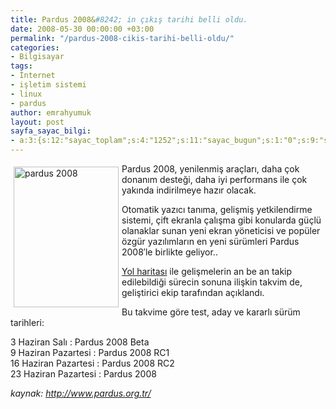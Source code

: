 ```yaml
---
title: Pardus 2008&#8242; in çıkış tarihi belli oldu.
date: 2008-05-30 00:00:00 +03:00
permalink: "/pardus-2008-cikis-tarihi-belli-oldu/"
categories:
- Bilgisayar
tags:
- İnternet
- işletim sistemi
- linux
- pardus
author: emrahyumuk
layout: post
sayfa_sayac_bilgi:
- a:3:{s:12:"sayac_toplam";s:4:"1252";s:11:"sayac_bugun";s:1:"0";s:9:"son_okuma";s:10:"1364805984";}
---
```


<img class="alignleft" style="margin: 5px; float: left;" src="http://img77.imageshack.us/img77/5696/pardus08ka1.jpg" alt="pardus 2008" width="168" height="225" />

Pardus 2008, yenilenmiş araçları, daha çok donanım desteği, daha iyi performans ile çok yakında indirilmeye hazır olacak.

Otomatik yazıcı tanıma, gelişmiş yetkilendirme sistemi, çift ekranla çalışma gibi konularda güçlü olanaklar sunan yeni ekran yöneticisi ve popüler özgür yazılımların en yeni sürümleri Pardus 2008&#8242;le birlikte geliyor..

<!--more-->

<a href="http://tr.pardus-wiki.org/Yol_Haritas%C4%B1:Pardus-2008" target="_blank">Yol haritası</a> ile gelişmelerin an be an takip edilebildiği sürecin sonuna ilişkin takvim de, geliştirici ekip tarafından açıklandı.

Bu takvime göre test, aday ve kararlı sürüm tarihleri:

3 Haziran Salı : Pardus 2008 Beta  
9 Haziran Pazartesi : Pardus 2008 RC1  
16 Haziran Pazartesi : Pardus 2008 RC2  
23 Haziran Pazartesi : Pardus 2008

<address>
  kaynak: <a href="http://www.pardus.org.tr/" target="_blank">http://www.pardus.org.tr/</a>
</address>